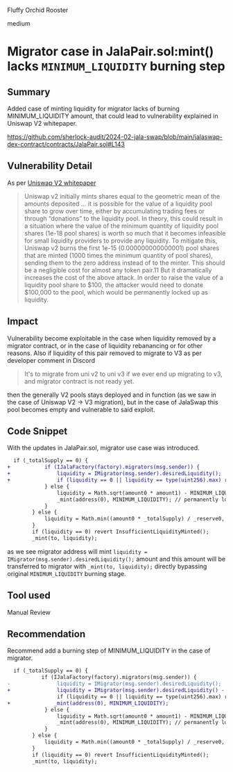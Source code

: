 Fluffy Orchid Rooster

medium

# Migrator case in JalaPair.sol:mint() lacks `MINIMUM_LIQUIDITY` burning step

## Summary

Added case of minting liquidity for migrator lacks of burning MINIMUM_LIQUIDITY amount, that could lead to vulnerability explained in Uniswap V2 whitepaper.

https://github.com/sherlock-audit/2024-02-jala-swap/blob/main/jalaswap-dex-contract/contracts/JalaPair.sol#L143

## Vulnerability Detail

As per [Uniswap V2 whitepaper]("https://uniswap.org/whitepaper.pdf")

> Uniswap v2 initially mints shares equal to the geometric mean of the amounts deposited ... it is possible for the value of a liquidity pool share to grow over time, either by accumulating trading fees or through “donations” to the liquidity pool. In theory, this could result in a situation where the value of the minimum quantity of liquidity pool shares (1e-18 pool shares) is worth so much that it becomes infeasible for small liquidity providers to provide any liquidity. To mitigate this, Uniswap v2 burns the first 1e-15 (0.000000000000001) pool shares that are minted (1000 times the minimum quantity of pool shares), sending them to the zero address instead of to the minter. This should be a negligible cost for almost any token pair.11 But it dramatically increases the cost of the above attack. In order to raise the value of a liquidity pool share to $100, the attacker would need to donate $100,000 to the pool, which would be permanently locked up as liquidity.

## Impact

Vulnerability become exploitable in the case when liquidity removed by a migrator contract, or in the case of liquidity rebanancing or for other reasons. 
Also if liquidity of this pair removed to migrate to V3 as per developer comment in Discord

> It's to migrate from uni v2 to uni v3 if we ever end up migrating to v3, and migrator contract is not ready yet.

then the generally V2 pools stays deployed and in function (as we saw in the case of Uniswap V2 -> V3 migration), but in the case of JalaSwap this pool becomes empty and vulnerable to said exploit.

## Code Snippet


With the updates in JalaPair.sol, migrator use case was introduced. 

```diff
  if (_totalSupply == 0) {
+           if (IJalaFactory(factory).migrators(msg.sender)) {
+               liquidity = IMigrator(msg.sender).desiredLiquidity();
+               if (liquidity == 0 || liquidity == type(uint256).max) revert BadDesiredLiquidity();
            } else {
                liquidity = Math.sqrt(amount0 * amount1) - MINIMUM_LIQUIDITY;
                _mint(address(0), MINIMUM_LIQUIDITY); // permanently lock the first MINIMUM_LIQUIDITY tokens
            }
        } else {
            liquidity = Math.min((amount0 * _totalSupply) / _reserve0, (amount1 * _totalSupply) / _reserve1);
        }
        if (liquidity == 0) revert InsufficientLiquidityMinted();
        _mint(to, liquidity);
```
as we see migrator address will mint `liquidity = IMigrator(msg.sender).desiredLiquidity();` amount and this amount will be  transferred to migrator with `_mint(to, liquidity);` directly bypassing original `MINIMUM_LIQUIDITY` burning stage.

## Tool used

Manual Review

## Recommendation

Recommend add a burning step of MINIMUM_LIQUIDITY in the case of migrator. 

```diff
  if (_totalSupply == 0) {
           if (IJalaFactory(factory).migrators(msg.sender)) {
-               liquidity = IMigrator(msg.sender).desiredLiquidity();
+               liquidity = IMigrator(msg.sender).desiredLiquidity() - MINIMUM_LIQUIDITY;
                if (liquidity == 0 || liquidity == type(uint256).max) revert BadDesiredLiquidity();
+              _mint(address(0), MINIMUM_LIQUIDITY); 
            } else {
                liquidity = Math.sqrt(amount0 * amount1) - MINIMUM_LIQUIDITY;
                _mint(address(0), MINIMUM_LIQUIDITY); // permanently lock the first MINIMUM_LIQUIDITY tokens
            }
        } else {
            liquidity = Math.min((amount0 * _totalSupply) / _reserve0, (amount1 * _totalSupply) / _reserve1);
        }
        if (liquidity == 0) revert InsufficientLiquidityMinted();
        _mint(to, liquidity);
```
